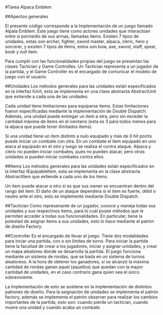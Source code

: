 #Tarea Alpaca Emblem

##Apectos generales

El presente código corresponde a la Implementación de un juego llamado Alpala Emblem. Este juego tiene como actores unidades que interactúan entre si pormedio de sus armas, llamadas items. Existen 7 tipos de unidades, estas son archer, fighter, sword master, alpaca, cleric, hero y sorcerer, y existen 7 tipos de items, estos son bow, axe, sword, staff, spear, book y null item.

Para cumplir con las funcionalidades propias del juego se presentan las clases Tactician y Game Controlles. Un Tactician representa a un jugador de la partida, y el Game Controller es el encargado de comunicar el modelo de juego con el usuario.

##Unidades
Los métodos generales para las unidades están especificados en la interfaz IUnit, esta se implementa en una clase abstracta AbstractUnit que extiende a cada una de las unidades.

Cada unidad tiene limitaciones para equiparse items. Estas limitaciones fueron especificadas mediante la implementación de Double Dispatch. Además, una unidad puede entregar un item a otra, pero sin exceder la cantidad máxima de items en el iventario (esta es 3 para todos menos para la alpaca que puede tener ilimitados items).

Si una unidad tiene un item distinto a nulo equipado y más de 0 hit points puede iniciar un combate con otra. En un combate el item equipado en uno ataca al equipado en el otro y luego se realiza el contra ataque. Alpaca y cleric no pueden iniciar combates, pues no pueden atacar, pero otras unidades si pueden iniciar combates contra ellos.

##Items
Los métodos generales para las unidades están especificados en la interfaz IEquipableItem, esta se implementa en la clase abstracta AbstractItem que extiende a cada uno de los items.

Un item puede atacar a otro si es que sus owner se encuentran dentro del rango del item. El daño de un ataque dependera si el item es fuerte, débil o neutro ante el otro, esto se implementó mediante Double Dispatch.

##Tactician 
Como represenante de un jugador, conoce y maneja todas sus unidades y sus respectivos items, para lo cuál posee métodos que le permiten acceder a todas sus funcionalidades. En particular, tiene la potestad de asignar items a sus unidades, esto lo hace mediante el patrón de diseño Factory.

##Controller
Es el encargado de llevar el juego. Tiene dos modalidades para inciar una partida, con o sin límites de turno. Para iniciar la partida tiene la facultad de crear a los jugadores, iniciar y asignar unidades, y crear un mapa aleatoreo donde se desarrolla la partida. El juego funciona mediante un sistema de rondas, que se bada en un sistema de turnos aleatoreos. A la hora de obtener los ganadores, si se alcanzó la máxima cantidad de rondas ganan aquel (aquellos) que quedan con la mayor cantidad de unidades, en el caso contrario gana quien sea el único sobreviviente.

La implementación de esto se sostiene en la implementación de distintos patrones de diseño. Para la asignación de unidades se implementa el patrón factory, además se implementa el patrón observer para realizar los cambios importantes de la partida, esto son: cuando pierde un tactician, cuando muere una unidad y cuando acaba un combate.  



